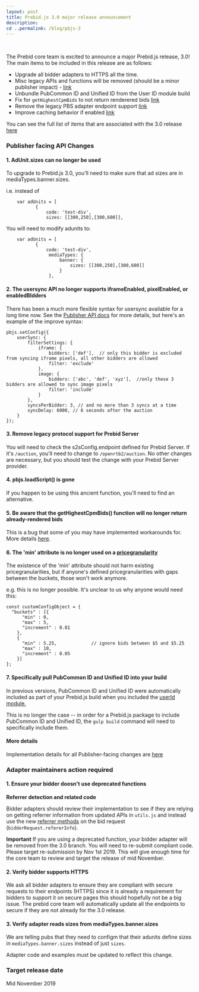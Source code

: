 ```yaml
---
layout: post
title: Prebid.js 3.0 major release announcement
description: 
cd ..permalink: /blog/pbjs-3
---
```



<br>

The Prebid core team is excited to announce a major Prebid.js release, 3.0! The main items to be included in this release are as follows:

* Upgrade all bidder adapters to HTTPS all the time. 
* Misc legacy APIs and functions will be removed (should be a minor publisher impact) -  [link](https://github.com/prebid/Prebid.js/issues/4118)
* Unbundle PubCommon ID and Unified ID from the User ID module build
* Fix for `getHighestCpmBids` to not return renderered bids [link](https://github.com/prebid/Prebid.js/issues/2959)
* Remove the legacy PBS adapter endpoint support [link](https://github.com/prebid/Prebid.js/issues/4172)
* Improve caching behavior if enabled [link](https://github.com/prebid/Prebid.js/issues/4148)

You can see the full list of items that are associated with the 3.0 release [here](https://github.com/prebid/Prebid.js/labels/3.0%20API%20Change) 

### Publisher facing API Changes

#### 1. AdUnit.sizes can no longer be used

To upgrade to Prebid.js 3.0, you'll need to make sure that ad sizes are in mediaTypes.banner.sizes.

i.e. instead of
```
    var adUnits = [
           {
               code: 'test-div',
               sizes: [[300,250],[300,600]],
```
You will need to modify adunits to:
```
    var adUnits = [
           {
               code: 'test-div',
                mediaTypes: {
                    banner: {
                        sizes: [[300,250],[300,600]]
                    }
                },
```

#### 2. The usersync API no longer supports iframeEnabled, pixelEnabled, or enabledBIdders

There has been a much more flexible syntax for usersync available for a long time now. See the [Publisher API docs](http://prebid.org/dev-docs/publisher-api-reference.html#setConfig-Configure-User-Syncing) for more details, but here's an example of the improve syntax:

```
pbjs.setConfig({
    userSync: {
        filterSettings: {
            iframe: {
                bidders: ['def'],  // only this bidder is excluded from syncing iframe pixels, all other bidders are allowed
                filter: 'exclude'
            },
            image: {
                bidders: ['abc', 'def', 'xyz'],  //only these 3 bidders are allowed to sync image pixels
                filter: 'include'
            }
        },
        syncsPerBidder: 3, // and no more than 3 syncs at a time
        syncDelay: 6000, // 6 seconds after the auction
    }
});
```

#### 3. Remove legacy protocol support for Prebid Server

You will need to check the s2sConfig.endpoint defined for Prebid Server. If it's `/auction`, you'll need to change to `/openrtb2/auction`. No other changes are necessary, but you should test the change with your Prebid Server provider.

#### 4. pbjs.loadScript() is gone

If you happen to be using this ancient function, you'll need to find an alternative.

#### 5. Be aware that the getHighestCpmBids() function will no longer return already-rendered bids

This is a bug that some of you may have implemented workarounds for. More details [here](https://github.com/prebid/Prebid.js/issues/2959).

#### 6. The 'min' attribute is no longer used on a [pricegranularity](http://prebid.org/dev-docs/publisher-api-reference.html#setConfig-Price-Granularity)

The existence of the 'min' attribute should not harm existing pricegranularities, but if anyone's defined pricegranularities with gaps between the buckets, those won't work anymore.

e.g. this is no longer possible. It's unclear to us why anyone would need this:

```
const customConfigObject = {
  "buckets" : [{
      "min" : 0,
      "max" : 5,
      "increment" : 0.01
    },
    {
      "min" : 5.25,             // ignore bids between $5 and $5.25
      "max" : 10,
      "increment" : 0.05
    }]
};
```

#### 7. Specifically pull PubCommon ID and Unified ID into your build

In previous versions, PubCommon ID and Unified ID were automatically
included as part of your Prebid.js build when you included the [userId module.](/modules/userId.html)

This is no longer the case -- in order for a Prebid.js package to include PubCommon ID and Unified ID, the `gulp build` command will need to specifically include them.

#### More details

Implementation details for all Publisher-facing changes are [here](
https://github.com/prebid/Prebid.js/issues?utf8=%E2%9C%93&q=is%3Aissue+is%3Aopen+label%3A%22Pub+API+Change%22+label%3A%223.0+API+Change%22+)

### Adapter maintainers action required

#### 1. Ensure your bidder doesn't use deprecated functions

**Referrer detection and related code**

Bidder adapters should review their implementation to see if they are relying on getting referrer information from updated APIs in `utils.js` and instead use the new [referrer methods](http://prebid.org/dev-docs/bidder-adaptor.html#referrers) on the bid request (`bidderRequest.refererInfo`).

**Important**
If you are using a deprecated function, your bidder adapter will be removed from the 3.0 branch. You will need to re-submit compliant code. Please target re-submission by Nov 1st 2019. This will give enough time for the core team to review and target the release of mid November. 

  
#### 2. Verify bidder supports HTTPS

We ask all bidder adapters to ensure they are compliant with secure requests to their endpoints (HTTPS) since it is already a requirement for bidders to support it on secure pages this should hopefully not be a big issue. The prebid core team will automatically update all the endpoints to secure if they are not already for the 3.0 release. 

#### 3. Verify adapter reads sizes from mediaTypes.banner.sizes

We are telling pubs that they need to configm that their adunits define sizes in `mediaTypes.banner.sizes` instead of just `sizes`.

Adapter code and examples must be updated to reflect this change.


### Target release date
Mid November 2019 

